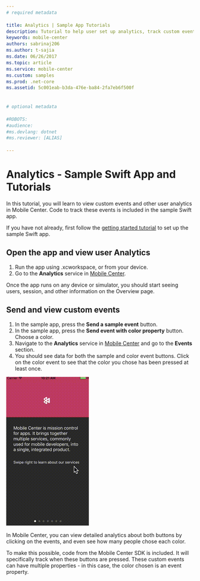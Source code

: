 ```yaml
---
# required metadata

title: Analytics | Sample App Tutorials
description: Tutorial to help user set up analytics, track custom events and check logflow.
keywords: mobile-center
authors: sabrinaj206
ms.author: t-sajia
ms.date: 06/26/2017
ms.topic: article
ms.service: mobile-center
ms.custom: samples
ms.prod: .net-core
ms.assetid: 5c001eab-b3da-476e-ba84-2fa7eb6f500f


# optional metadata

#ROBOTS:
#audience:
#ms.devlang: dotnet
#ms.reviewer: [ALIAS]

---
```



# Analytics - Sample Swift App and Tutorials

In this tutorial, you will learn to view custom events and other user analytics in Mobile Center. Code to track these events is included in the sample Swift app.

If you have not already, first follow the [getting started tutorial](getting-started.md) to set up the sample Swift app.

## Open the app and view user Analytics
1. Run the app using .xcworkspace, or from your device.
2. Go to the **Analytics** service in [Mobile Center](https://mobile.azure.com/apps).

Once the app runs on any device or simulator, you should start seeing users, session, and other information on the Overview page.

## Send and view custom events

1. In the sample app, press the **Send a sample event** button.
2. In the sample app, press the **Send event with color property** button. Choose a color.
3. Navigate to the **Analytics** service in [Mobile Center](https://mobile.azure.com/apps) and go to the **Events** section.
4. You should see data for both the sample and color event buttons. Click on the color event to see that the color you chose has been pressed at least once.  

  ![Send Events](images/Send_events_ios.gif)

In Mobile Center, you can view detailed analytics about both buttons by clicking on the events, and even see how many people chose each color.

To make this possible, code from the Mobile Center SDK is included. It will specifically track when these buttons are pressed. These custom events can have multiple properties - in this case, the color chosen is an event property.

